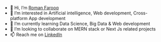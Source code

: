 - 👋 Hi, I’m [Roman Farooq](https://www.linkedin.com/in/roman-farooq-1166191ba/)
- 👀 I’m interested in Artificial intelligence, Web development, Cross-platform App development
- 🌱 I’m currently learning Data Science, Big Data & Web development
- 💞️ I’m looking to collaborate on MERN stack or Next Js related projects
- 📫 Reach me on [LinkedIn](https://www.linkedin.com/in/roman-farooq-1166191ba/)

<!---
romanfarooq/romanfarooq is a ✨ special ✨ repository because its `README.md` (this file) appears on your GitHub profile.
You can click the Preview link to take a look at your changes.
--->
